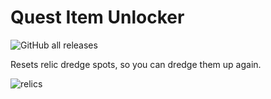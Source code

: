 # Quest Item Unlocker

![GitHub all releases](https://img.shields.io/github/downloads/xen-42/dredge-quest-item-unlocker/total?style=for-the-badge)

Resets relic dredge spots, so you can dredge them up again.

![relics](https://github.com/xen-42/dredge-quest-item-unlocker/assets/22628069/2b864c35-2f49-481f-bd9a-17f34250b58f)
